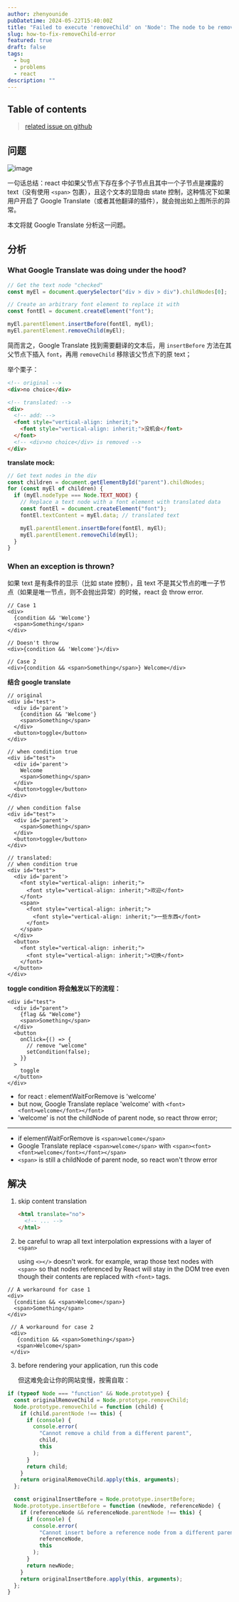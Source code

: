 ```yaml
---
author: zhenyounide
pubDatetime: 2024-05-22T15:40:00Z
title: "Failed to execute 'removeChild' on 'Node': The node to be removed is not a child of this node"
slug: how-to-fix-removeChild-error
featured: true
draft: false
tags:
  - bug
  - problems
  - react
description: ""
---
```


## Table of contents

<!-- 隐藏的区域 -->

> [related issue on github](https://github.com/facebook/react/issues/11538)

## 问题

![image](/faile-to-remove-child.png)

一句话总结：react 中如果父节点下存在多个子节点且其中一个子节点是裸露的 text（没有使用 `<span>` 包裹），且这个文本的显隐由 state 控制，这种情况下如果用户开启了 Google Translate（或者其他翻译的插件），就会抛出如上图所示的异常。

本文将就 Google Translate 分析这一问题。

## 分析

### What Google Translate was doing under the hood?

```js
// Get the text node "checked"
const myEl = document.querySelector("div > div > div").childNodes[0];

// Create an arbitrary font element to replace it with
const fontEl = document.createElement("font");

myEl.parentElement.insertBefore(fontEl, myEl);
myEl.parentElement.removeChild(myEl);
```

简而言之，Google Translate 找到需要翻译的文本后，用 `insertBefore` 方法在其父节点下插入 `font`，再用 `removeChild` 移除该父节点下的原 text；

举个栗子：

```html
<!-- original -->
<div>no choice</div>

<!-- translated: -->
<div>
  <!-- add: -->
  <font style="vertical-align: inherit;">
    <font style="vertical-align: inherit;">没机会</font>
  </font>
  <!-- <div>no choice</div> is removed -->
</div>
```

**translate mock:**

```js
// Get text nodes in the div
const children = document.getElementById("parent").childNodes;
for (const myEl of children) {
  if (myEl.nodeType === Node.TEXT_NODE) {
    // Replace a text node with a font element with translated data
    const fontEl = document.createElement("font");
    fontEl.textContent = myEl.data; // translated text

    myEl.parentElement.insertBefore(fontEl, myEl);
    myEl.parentElement.removeChild(myEl);
  }
}
```

### When an exception is thrown?

如果 text 是有条件的显示（比如 state 控制），且 text 不是其父节点的唯一子节点（如果是唯一节点，则不会抛出异常）的时候，react 会 throw error.

```tsx
// Case 1
<div>
  {condition && 'Welcome'}
  <span>Something</span>
</div>

// Doesn't throw
<div>{condition && 'Welcome'}</div>

// Case 2
<div>{condition && <span>Something</span>} Welcome</div>
```

**结合 google translate**

```tsx
// original
<div id='test'>
  <div id='parent'>
    {condition && 'Welcome'}
    <span>Something</span>
  </div>
  <button>toggle</button>
</div>

// when condition true
<div id="test">
  <div id='parent'>
    Welcome
    <span>Something</span>
  </div>
  <button>toggle</button>
</div>

// when condition false
<div id="test">
  <div id='parent'>
    <span>Something</span>
  </div>
  <button>toggle</button>
</div>

// translated:
// when condition true
<div id="test">
  <div id='parent'>
    <font style="vertical-align: inherit;">
      <font style="vertical-align: inherit;">欢迎</font>
    </font>
    <span>
      <font style="vertical-align: inherit;">
        <font style="vertical-align: inherit;">一些东西</font>
      </font>
    </span>
  </div>
  <button>
    <font style="vertical-align: inherit;">
      <font style="vertical-align: inherit;">切换</font>
    </font>
  </button>
</div>
```

**toggle condition 将会触发以下的流程：**

```tsx
<div id="test">
  <div id="parent">
    {flag && "Welcome"}
    <span>Something</span>
  </div>
  <button
    onClick={() => {
      // remove "welcome"
      setCondition(false);
    }}
  >
    toggle
  </button>
</div>
```

- for react : elementWaitForRemove is 'welcome'
- but now, Google Translate replace 'welcome' with `<font><font>welcome</font></font>`
- 'welcome' is not the childNode of parent node, so react throw error;

---

- if elementWaitForRemove is `<span>welcome</span>`
- Google Translate replace `<span>welcome</span>` with `<span><font><font>welcome</font></font></span>`
- `<span>` is still a childNode of parent node, so react won't throw error

## 解决

1. skip content translation

   ```html
   <html translate="no">
     <!-- ... -->
   </html>
   ```

2. be careful to wrap all text interpolation expressions with a layer of `<span>`

   using `<></>` doesn't work.
   for example, wrap those text nodes with `<span>` so that nodes referenced by React will stay in the DOM tree even though their contents are replaced with `<font>` tags.

```tsx
// A workaround for case 1
<div>
  {condition && <span>Welcome</span>}
  <span>Something</span>
</div>

 // A workaround for case 2
 <div>
   {condition && <span>Something</span>}
   <span>Welcome</span>
 </div>
```

3. before rendering your application, run this code

   但这难免会让你的网站变慢，按需自取：

```js
if (typeof Node === "function" && Node.prototype) {
  const originalRemoveChild = Node.prototype.removeChild;
  Node.prototype.removeChild = function (child) {
    if (child.parentNode !== this) {
      if (console) {
        console.error(
          "Cannot remove a child from a different parent",
          child,
          this
        );
      }
      return child;
    }
    return originalRemoveChild.apply(this, arguments);
  };

  const originalInsertBefore = Node.prototype.insertBefore;
  Node.prototype.insertBefore = function (newNode, referenceNode) {
    if (referenceNode && referenceNode.parentNode !== this) {
      if (console) {
        console.error(
          "Cannot insert before a reference node from a different parent",
          referenceNode,
          this
        );
      }
      return newNode;
    }
    return originalInsertBefore.apply(this, arguments);
  };
}
```
